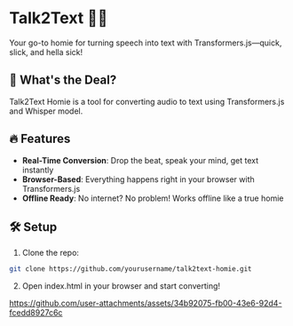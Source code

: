# Talk2Text 🎤✨

Your go-to homie for turning speech into text with Transformers.js—quick, slick, and hella sick!

## 🚀 What's the Deal?

Talk2Text Homie is a tool for converting audio to text using Transformers.js and Whisper model.

## 🔥 Features

- **Real-Time Conversion**: Drop the beat, speak your mind, get text instantly
- **Browser-Based**: Everything happens right in your browser with Transformers.js
- **Offline Ready**: No internet? No problem! Works offline like a true homie

## 🛠️ Setup

1. Clone the repo:
```bash
git clone https://github.com/yourusername/talk2text-homie.git
````

2. Open index.html in your browser and start converting!

https://github.com/user-attachments/assets/34b92075-fb00-43e6-92d4-fcedd8927c6c

